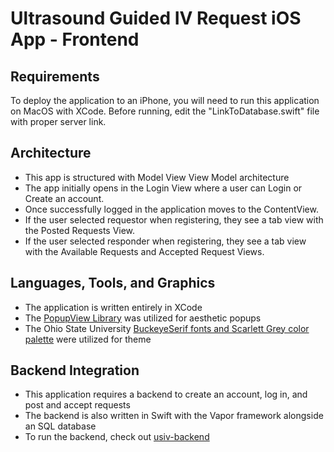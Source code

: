 # Ultrasound Guided IV Request iOS App - Frontend

## Requirements
To deploy the application to an iPhone, you will need to run this application on MacOS with XCode. Before running, edit the "LinkToDatabase.swift" file with proper server link. 

## Architecture
- This app is structured with Model View View Model architecture
- The app initially opens in the Login View where a user can Login or Create an account.
- Once successfully logged in the application moves to the ContentView.
- If the user selected requestor when registering, they see a tab view with the Posted Requests View.
- If the user selected responder when registering, they see a tab view with the Available Requests and Accepted Request Views. 

## Languages, Tools, and Graphics
- The application is written entirely in XCode
- The [PopupView Library](https://github.com/exyte/PopupView) was utilized for aesthetic popups
- The Ohio State University [BuckeyeSerif fonts and Scarlett Grey color palette](https://brand.ehe.osu.edu/graphics/) were utilized for theme

## Backend Integration
- This application requires a backend to create an account, log in, and post and accept requests
- The backend is also written in Swift with the Vapor framework alongside an SQL database
- To run the backend, check out [usiv-backend](https://github.com/kevin-rav/usiv-backend)

